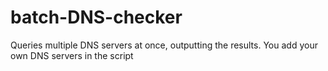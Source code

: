 # batch-DNS-checker
Queries multiple DNS servers at once, outputting the results. You add your own DNS servers in the script
